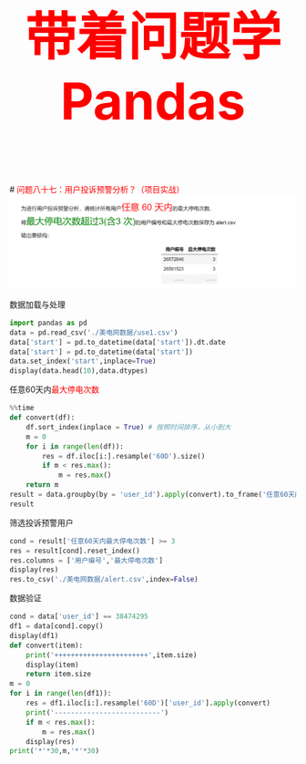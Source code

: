 

<p style="font-size: 90px;font-weight: bold;text-align: center;color: red;">带着问题学Pandas</p>
# <font color='red'>问题八十七：用户投诉预警分析？（项目实战）</font>

<img src="./images/87-用户投诉预警分析？.png" style="zoom:100%;" />



数据加载与处理

```Python
import pandas as pd
data = pd.read_csv('./美电网数据/use1.csv')
data['start'] = pd.to_datetime(data['start']).dt.date
data['start'] = pd.to_datetime(data['start'])
data.set_index('start',inplace=True)
display(data.head(10),data.dtypes)
```

任意60天内<font color='red'>最大停电次数</font>

```Python
%%time
def convert(df):
    df.sort_index(inplace = True) # 按照时间排序，从小到大
    m = 0
    for i in range(len(df)):
        res = df.iloc[i:].resample('60D').size()
        if m < res.max():
            m = res.max()
    return m
result = data.groupby(by = 'user_id').apply(convert).to_frame('任意60天内最大停电次数')
result
```

筛选投诉预警用户

```Python
cond = result['任意60天内最大停电次数'] >= 3
res = result[cond].reset_index()
res.columns = ['用户编号','最大停电次数']
display(res)
res.to_csv('./美电网数据/alert.csv',index=False)
```

数据验证

```Python
cond = data['user_id'] == 38474295    
df1 = data[cond].copy()
display(df1)
def convert(item):
    print('+++++++++++++++++++++++',item.size)
    display(item)
    return item.size 
m = 0
for i in range(len(df1)):
    res = df1.iloc[i:].resample('60D')['user_id'].apply(convert)
    print('--------------------------')
    if m < res.max():
        m = res.max()
    display(res)
print('*'*30,m,'*'*30)
```

